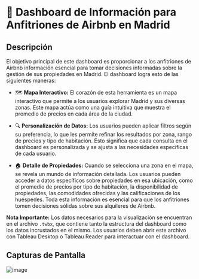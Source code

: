 # 🏡 Dashboard de Información para Anfitriones de Airbnb en Madrid

## Descripción

El objetivo principal de este dashboard es proporcionar a los anfitriones de Airbnb información esencial para tomar decisiones informadas sobre la gestión de sus propiedades en Madrid. El dashboard logra esto de las siguientes maneras:

- 🗺️ **Mapa Interactivo:** El corazón de esta herramienta es un mapa interactivo que permite a los usuarios explorar Madrid y sus diversas zonas. Este mapa actúa como una guía intuitiva que muestra el promedio de precios en cada área de la ciudad.

- 🔍 **Personalización de Datos:** Los usuarios pueden aplicar filtros según su preferencia, lo que les permite refinar los resultados por zona, rango de precios y tipo de habitación. Esto significa que cada consulta en el dashboard es personalizada y se ajusta a las necesidades específicas de cada usuario.

- 🏠 **Detalle de Propiedades:** Cuando se selecciona una zona en el mapa, se revela un mundo de información detallada. Los usuarios pueden acceder a datos específicos sobre propiedades en esa ubicación, como el promedio de precios por tipo de habitación, la disponibilidad de propiedades, las comodidades ofrecidas y las calificaciones de los huéspedes. Toda esta información es esencial para que los anfitriones tomen decisiones sólidas sobre sus alquileres de Airbnb.

**Nota Importante:** Los datos necesarios para la visualización se encuentran en el archivo `.twbx`, que contiene tanto la estructura del dashboard como los datos incrustados en el mismo. Los usuarios deben abrir este archivo con Tableau Desktop o Tableau Reader para interactuar con el dashboard.

## Capturas de Pantalla

![image](https://github.com/Robertogag/Visualizacion-de-Datos-con-Tableau/blob/main/Screenshot%202023-10-30%20085816.png?raw=true)



